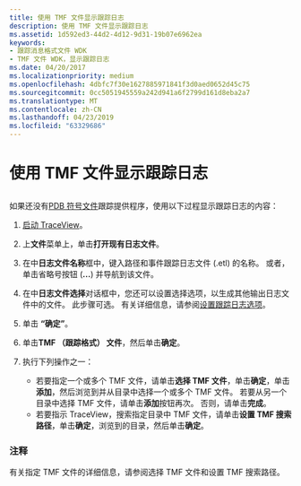 ```yaml
---
title: 使用 TMF 文件显示跟踪日志
description: 使用 TMF 文件显示跟踪日志
ms.assetid: 1d592ed3-44d2-4d12-9d31-19b07e6962ea
keywords:
- 跟踪消息格式文件 WDK
- TMF 文件 WDK，显示跟踪日志
ms.date: 04/20/2017
ms.localizationpriority: medium
ms.openlocfilehash: 4dbfc7f30e1627885971841f3d0aed0652d45c75
ms.sourcegitcommit: 0cc5051945559a242d941a6f2799d161d8eba2a7
ms.translationtype: MT
ms.contentlocale: zh-CN
ms.lasthandoff: 04/23/2019
ms.locfileid: "63329686"
---
```

# <a name="displaying-a-trace-log-with-a-tmf-file"></a>使用 TMF 文件显示跟踪日志


## <span id="ddk_using_a_tmf_file_tools"></span><span id="DDK_USING_A_TMF_FILE_TOOLS"></span>


如果还没有[PDB 符号文件](pdb-symbol-files.md)跟踪提供程序，使用以下过程显示跟踪日志的内容：

1.  [启动 TraceView](starting-and-exiting-traceview.md)。

2.  上**文件**菜单上，单击**打开现有日志文件**。

3.  在中**日志文件名称**框中，键入路径和事件跟踪日志文件 (.etl) 的名称。 或者，单击省略号按钮 (**...**) 并导航到该文件。

4.  在中**日志文件选择**对话框中，您还可以设置选择选项，以生成其他输出日志文件中的文件。 此步骤可选。 有关详细信息，请参阅[设置跟踪日志选项](setting-trace-log-options.md)。

5.  单击 **“确定”**。

6.  单击**TMF （跟踪格式） 文件**，然后单击**确定**。

7.  执行下列操作之一：
    -   若要指定一个或多个 TMF 文件，请单击**选择 TMF 文件**，单击**确定**，单击**添加**，然后浏览到并从目录中选择一个或多个 TMF 文件。 若要从另一个目录中选择 TMF 文件，请单击**添加**按钮再次。 否则，请单击**完成**。
    -   若要指示 TraceView，搜索指定目录中 TMF 文件，请单击**设置 TMF 搜索路径**，单击**确定**，浏览到的目录，然后单击**确定**。

### <a name="span-idcommentsspanspan-idcommentsspancomments"></a><span id="comments"></span><span id="COMMENTS"></span>注释

有关指定 TMF 文件的详细信息，请参阅选择 TMF 文件和设置 TMF 搜索路径。

 

 





